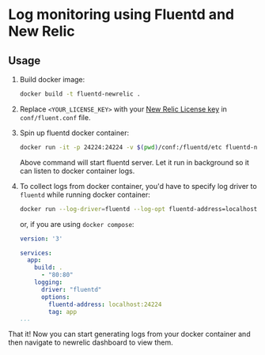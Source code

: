 # Log monitoring using Fluentd and New Relic

## Usage

1. Build docker image:
	```bash
	docker build -t fluentd-newrelic .
	```

1. Replace `<YOUR_LICENSE_KEY>` with your [New Relic License key](https://docs.newrelic.com/docs/apis/intro-apis/new-relic-api-keys/) in `conf/fluent.conf` file.

1. Spin up fluentd docker container:
	```bash
	docker run -it -p 24224:24224 -v $(pwd)/conf:/fluentd/etc fluentd-newrelic
	```

	Above command will start fluentd server. Let it run in background so it can listen to docker container logs.

1. To collect logs from docker container, you'd have to specify log driver to `fluentd` while running docker container:
	```bash
	docker run --log-driver=fluentd --log-opt fluentd-address=localhost:24224 tag="app"
	```

	or, if you are using `docker compose`:
	```yml
	version: '3'

	services:
	  app:
	    build: .
	      - "80:80"
		logging:
		  driver: "fluentd"
		  options:
		    fluentd-address: localhost:24224
		    tag: app
    ...
	```

That it! Now you can start generating logs from your docker container and then navigate to newrelic dashboard to view them.
